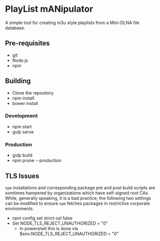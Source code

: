 # PlayList mANipulator

A simple tool for creating m3u style playlists from a Mini-DLNA file database.

## Pre-requisites

- git
- Node.js
- npm

## Building

- Clone the repository
- npm install
- bower install

### Development

- npm start
- gulp serve

### Production

- gulp build
- npm prune --production

## TLS Issues

`npm` installations and corresponding package pre and post build scripts are
somtimes hampered by organizations which have self-signed root CAs. While,
generally speaking, it is a bad practice, the following two settings can be
modified to ensure `npm` fetches packages in restrictive corporate
environments.

- npm config set strict-ssl false
- Set NODE_TLS_REJECT_UNAUTHORIZED = "0"
  - In powershell this is done via $env:NODE_TLS_REJECT_UNAUTHORIZED = "0"
